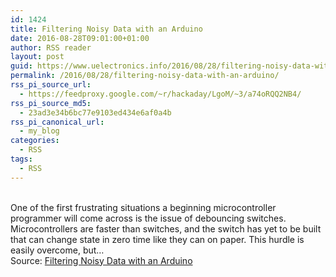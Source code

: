 ```yaml
---
id: 1424
title: Filtering Noisy Data with an Arduino
date: 2016-08-28T09:01:00+01:00
author: RSS reader
layout: post
guid: https://www.uelectronics.info/2016/08/28/filtering-noisy-data-with-an-arduino/
permalink: /2016/08/28/filtering-noisy-data-with-an-arduino/
rss_pi_source_url:
  - https://feedproxy.google.com/~r/hackaday/LgoM/~3/a74oRQQ2NB4/
rss_pi_source_md5:
  - 23ad3e34b6bc77e9103ed434e6af0a4b
rss_pi_canonical_url:
  - my_blog
categories:
  - RSS
tags:
  - RSS
---
```

&#013;  
One of the first frustrating situations a beginning microcontroller programmer will come across is the issue of debouncing switches. Microcontrollers are faster than switches, and the switch has yet to be built that can change state in zero time like they can on paper. This hurdle is easily overcome, but…&#013;  
Source: <a href="https://feedproxy.google.com/~r/hackaday/LgoM/~3/a74oRQQ2NB4/" target="_blank">Filtering Noisy Data with an Arduino</a>